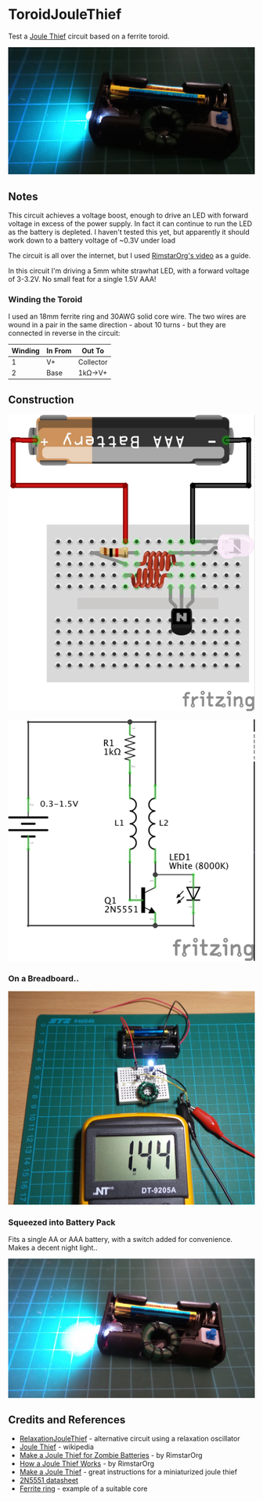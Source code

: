 # ToroidJouleThief

Test a [Joule Thief](https://en.wikipedia.org/wiki/Joule_thief) circuit based on a ferrite toroid.

![The Battery Pack Build 2](./assets/ToroidJouleThief_build_AA_pack2.jpg?raw=true)

## Notes

This circuit achieves a voltage boost, enough to drive an LED with forward voltage in excess of the power supply.
In fact it can continue to run the LED as the battery is depleted.
I haven't tested this yet, but apparently it should work down to a battery voltage of ~0.3V under load

The circuit is all over the internet, but I used
[RimstarOrg's video](https://www.youtube.com/watch?v=B61DU7yEsPM)
as a guide.

In this circuit I'm driving a 5mm white strawhat LED, with a forward voltage of 3-3.2V.
No small feat for a single 1.5V AAA!

### Winding the Toroid

I used an 18mm ferrite ring and 30AWG solid core wire.
The two wires are wound in a pair in the same direction - about 10 turns - but they are connected in reverse in the circuit:

| Winding | In From | Out To    |
|---------|---------|-----------|
| 1       | V+      | Collector |
| 2       | Base    | 1kΩ->V+   |

## Construction

![Breadboard](./assets/ToroidJouleThief_bb.jpg?raw=true)

![The Schematic](./assets/ToroidJouleThief_schematic.jpg?raw=true)

### On a Breadboard..
![The Build](./assets/ToroidJouleThief_build.jpg?raw=true)

### Squeezed into Battery Pack
Fits a single AA or AAA battery, with a switch added for convenience. Makes a decent night light..

![The Battery Pack Build](./assets/ToroidJouleThief_build_AA_pack.jpg?raw=true)

## Credits and References
* [RelaxationJouleThief](../RelaxationJouleThief) - alternative circuit using a relaxation oscillator
* [Joule Thief](https://en.wikipedia.org/wiki/Joule_thief) - wikipedia
* [Make a Joule Thief for Zombie Batteries](https://www.youtube.com/watch?v=B61DU7yEsPM) - by RimstarOrg
* [How a Joule Thief Works](https://www.youtube.com/watch?v=0GVLnyTdqkg) - by RimstarOrg
* [Make a Joule Thief](http://www.bigclive.com/joule.htm) - great instructions for a miniaturized joule thief
* [2N5551 datasheet](http://www.futurlec.com/Transistors/2N5551.shtml)
* [Ferrite ring](http://www.aliexpress.com/item/free-shipping-5pcs-Power-Inductor-Ferrite-Ring-Iron-Toroidal-green-18mm-x-10mm-x-7mm/32297770345.html) - example of a suitable core

